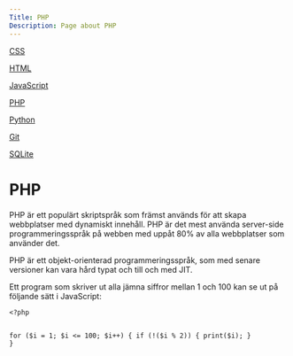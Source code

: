 ```yaml
---
Title: PHP
Description: Page about PHP
---
```


<div class="s-tech-container">
<div class="side-bar-wrapper">
    <div class="tech-sidebar">
        <p><a href="css">CSS</a></p>
        <p><a href="html">HTML</a></p>
        <p><a href="javascript">JavaScript</a></p>
        <p {% if page.id==current_page.id %} class="active" {% endif %}><a href="php">PHP</a></p>
        <p><a href="python">Python</a></p>
        <p><a href="git">Git</a></p>
        <p><a href="sqlite">SQLite</a></p>
    </div>
</div>
    <div class="tech-info">
        <span class="underline"><h1>PHP</h1></span>
        <p style="margin-top: 20px">PHP är ett populärt skriptspråk som främst används för att skapa webbplatser med dynamiskt innehåll. PHP är det mest använda server-side programmeringsspråk på webben med uppåt 80% av alla webbplatser som använder det.</p>
        <p>PHP är ett objekt-orienterad programmeringsspråk, som med senare versioner kan vara hård typat och till och med JIT.</p>
        <p style="margin-bottom:10px;">Ett program som skriver ut alla jämna siffror mellan 1 och 100 kan se ut på följande sätt i JavaScript:</p>
        <pre><code>&lt;?php
        
for ($i = 1; $i &lt;= 100; $i++) {
    if (!($i % 2)) {
        print($i);
    }
}</code></pre>
    </div>
</div>
